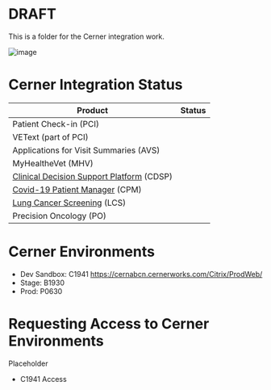 # DRAFT

This is a folder for the Cerner integration work. 

 ![image](https://user-images.githubusercontent.com/72028011/204892453-26fb3347-cc14-4bb0-8853-9833501dcd7d.png)


# Cerner Integration Status

| Product  | Status |
| ------------- | ------------- |
| Patient Check-in (PCI)  |   |
| VEText (part of PCI)  |   |
| Applications for Visit Summaries (AVS) |  |
| MyHealtheVet (MHV) |  |
| [Clinical Decision Support Platform](https://github.com/department-of-veterans-affairs/cdsp-program) (CDSP) |  |
| [Covid-19 Patient Manager](https://github.com/department-of-veterans-affairs/covid-patient-manager/) (CPM) |  |
| [Lung Cancer Screening](https://github.com/department-of-veterans-affairs/lung-cancer-screen-and-track) (LCS) |  |
| Precision Oncology (PO) |  |

# Cerner Environments
- Dev Sandbox: C1941 https://cernabcn.cernerworks.com/Citrix/ProdWeb/
- Stage: B1930
- Prod: P0630

# Requesting Access to Cerner Environments
Placeholder 
- C1941 Access
